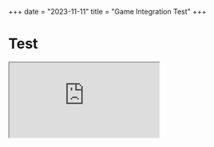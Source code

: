 +++
date = "2023-11-11"
title = "Game Integration Test"
+++

# Test
 <iframe src="https://play.famobi.com/tap-tap-dunk/A-IKI23" title="game test"></iframe> 

